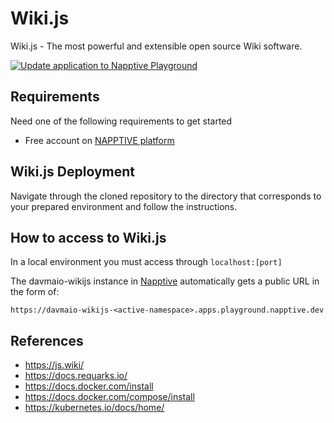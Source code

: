 # Wiki.js

Wiki.js - The most powerful and extensible open source Wiki software.

[![Update application to Napptive Playground](https://github.com/davma-io-templates/wikijs-template/actions/workflows/napptive-push.yml/badge.svg)](https://github.com/davma-io-templates/wikijs-template/actions/workflows/napptive-push.yml)

## Requirements

Need one of the following requirements to get started

 - Free account on [NAPPTIVE platform](https://napptive.com/)

## Wiki.js Deployment

Navigate through the cloned repository to the directory that corresponds to your prepared environment and follow the instructions.

## How to access to Wiki.js

In a local environment you must access through ``localhost:[port]``

The davmaio-wikijs instance in [Napptive](https://napptive.com/) automatically gets a public URL in the form of:

```
https://davmaio-wikijs-<active-namespace>.apps.playground.napptive.dev
```

## References

* https://js.wiki/
* https://docs.requarks.io/
* https://docs.docker.com/install
* https://docs.docker.com/compose/install
* https://kubernetes.io/docs/home/